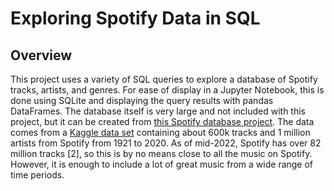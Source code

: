 # Exploring Spotify Data in SQL

## Overview

This project uses a variety of SQL queries to explore a database of Spotify tracks, artists, and genres. For ease of display in a Jupyter Notebook, this is done using SQLite and displaying the query results with pandas DataFrames. The database itself is very large and not included with this project, but it can be created from [this Spotify database project](https://github.com/tommcd09/spotify-database). The data comes from a [Kaggle data set](https://www.kaggle.com/datasets/yamaerenay/spotify-dataset-19212020-600k-tracks?select=tracks.csv) containing about 600k tracks and 1 million artists from Spotify from 1921 to 2020. As of mid-2022, Spotify has over 82 million tracks [2], so this is by no means close to all the music on Spotify. However, it is enough to include a lot of great music from a wide range of time periods.
